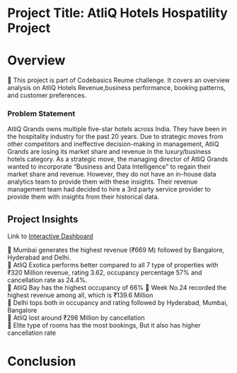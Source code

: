 # Project Title: AtliQ Hotels Hospatility Project
# Overview
📌 This project is part of Codebasics Reume challenge. It covers an overview analysis on AtliQ Hotels Revenue,business performance, booking patterns, and customer preferences.

<h3>Problem Statement</h3>
AtliQ Grands owns multiple five-star hotels across India. They have been in the hospitality industry for the past 20 years. 
Due to strategic moves from other competitors and ineffective decision-making in management, AtliQ Grands are losing its market share and revenue in the luxury/business hotels category. 
As a strategic move, the managing director of AtliQ Grands wanted to incorporate “Business and Data Intelligence” to regain their market share and revenue. However, they do not have an in-house data analytics team to provide them with these insights.
Their revenue management team had decided to hire a 3rd party service provider to provide them with insights from their historical data.




<h2> Project Insights</h2>

Link to [Interactive Dashboard](https://app.powerbi.com/reportEmbed?reportId=8160d46f-7e78-4255-bc31-2ec9f51a2b1d&autoAuth=true&ctid=3dbeb4bf-282a-4b09-ab14-66ee52e39cd2)


📌 Mumbai generates the highest revenue (₹669 M) followed by Bangalore, Hyderabad and Delhi.<br>
📌 AtliQ Exotica performs better compared to all 7 type of properties with ₹320 Million revenue, rating 3.62, occupancy percentage 
    57% and cancellation rate as 24.4%.<br>
📌 AtliQ Bay has the highest occupancy of 66%
📌 Week No.24 recorded the highest revenue among all, which is ₹139.6 Million<br>
📌 Delhi tops both in occupancy and rating followed by Hyderabad, Mumbai, Bangalore<br>
📌 AtliQ lost around ₹298 Million by cancellation<br>
📌 Elite type of rooms has the most bookings, But it also has higher cancellation rate <br>


# Conclusion
